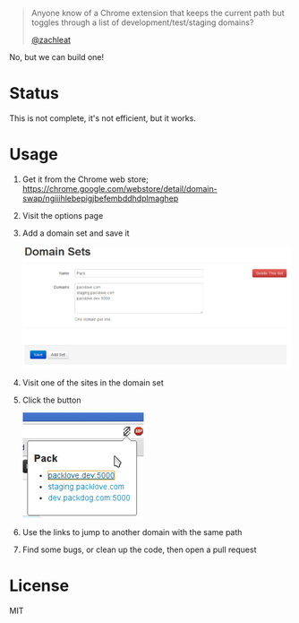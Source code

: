 > Anyone know of a Chrome extension that keeps the current path but toggles through a list of development/test/staging domains?
>
> [@zachleat](https://twitter.com/zachleat/status/337631500931588096)

No, but we can build one!

# Status

This is not complete, it's not efficient, but it works.

# Usage

1. Get it from the Chrome web store; https://chrome.google.com/webstore/detail/domain-swap/ngiiihlebepigjbefembddhdplmaghep
1. Visit the options page
1. Add a domain set and save it
    
   ![example domain set](readme/domain_sets.png)
1. Visit one of the sites in the domain set
1. Click the button
    
   ![links](readme/popup.png)
1. Use the links to jump to another domain with the same path
1. Find some bugs, or clean up the code, then open a pull request

# License

MIT
